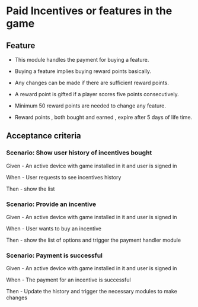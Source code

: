 # Paid Incentives or features in the game

## Feature

* This module handles the payment for buying a feature.

* Buying a feature implies buying reward points basically.
  
* Any changes can be made if there are sufficient reward points.
  
* A reward point is gifted if a player scores five points consecutively.
  
* Minimum 50 reward points are needed to change any feature.

* Reward points , both bought and earned , expire after 5 days of life time.

## Acceptance criteria

### Scenario: Show user history of incentives bought

  Given - An active device with game installed in it and user is signed in
  
  When - User requests to see incentives history
  
  Then - show the list
  
### Scenario: Provide an incentive

  Given - An active device with game installed in it and user is signed in
  
  When - User wants to buy an incentive
  
  Then - show the list of options and trigger the payment handler module
  
### Scenario: Payment is successful

  Given - An active device with game installed in it and user is signed in
  
  When - The payment for an incentive is successful
  
  Then - Update the history and trigger the necessary modules to make changes
